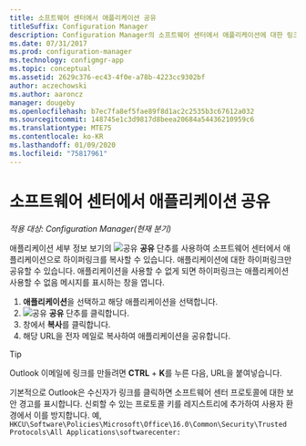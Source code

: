 ```yaml
---
title: 소프트웨어 센터에서 애플리케이션 공유
titleSuffix: Configuration Manager
description: Configuration Manager의 소프트웨어 센터에서 애플리케이션에 대한 링크를 공유합니다.
ms.date: 07/31/2017
ms.prod: configuration-manager
ms.technology: configmgr-app
ms.topic: conceptual
ms.assetid: 2629c376-ec43-4f0e-a78b-4223cc9302bf
author: aczechowski
ms.author: aaroncz
manager: dougeby
ms.openlocfilehash: b7ec7fa8ef5fae89f8d1ac2c2535b3c67612a032
ms.sourcegitcommit: 148745e1c3d9817d8beea20684a54436210959c6
ms.translationtype: MTE75
ms.contentlocale: ko-KR
ms.lasthandoff: 01/09/2020
ms.locfileid: "75817961"
---
```

# <a name="share-an-application-from-software-center"></a>소프트웨어 센터에서 애플리케이션 공유

*적용 대상: Configuration Manager(현재 분기)* <!-- 1706 -->

애플리케이션 세부 정보 보기의 ![공유](media/share15.png) **공유** 단추를 사용하여 소프트웨어 센터에서 애플리케이션으로 하이퍼링크를 복사할 수 있습니다. 애플리케이션에 대한 하이퍼링크만 공유할 수 있습니다. 애플리케이션을 사용할 수 없게 되면 하이퍼링크는 애플리케이션 사용할 수 없음 메시지를 표시하는 창을 엽니다.

1. **애플리케이션**을 선택하고 해당 애플리케이션을 선택합니다.
2. ![공유](media/share15.png) **공유** 단추를 클릭합니다.
3. 창에서 **복사**를 클릭합니다.
4. 해당 URL을 전자 메일로 복사하여 애플리케이션을 공유합니다.  

> [!TIP]  
>  Outlook 이메일에 링크를 만들려면 **CTRL** + **K**를 누른 다음, URL을 붙여넣습니다.  
>  
> 기본적으로 Outlook은 수신자가 링크를 클릭하면 소프트웨어 센터 프로토콜에 대한 보안 경고를 표시합니다. 신뢰할 수 있는 프로토콜 키를 레지스트리에 추가하여 사용자 환경에서 이를 방지합니다. 예, `HKCU\Software\Policies\Microsoft\Office\16.0\Common\Security\Trusted Protocols\All Applications\softwarecenter:`  
